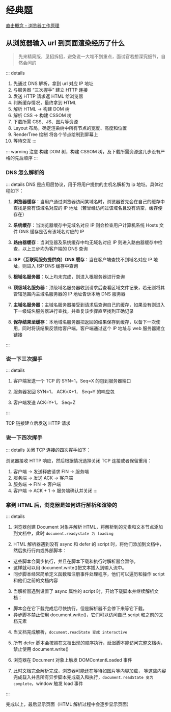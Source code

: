 # 经典题

[直击概念 - 浏览器工作原理](../../%E7%9B%B4%E5%87%BB%E6%A6%82%E5%BF%B5/12broswer/s_bw_1-broswer.md)

## 从浏览器输入 url 到页面渲染经历了什么

> 先来精简版，见招拆招，避免说一大堆不到重点，面试官若想深究细节，自然会问的

::: details
1. 先通过 DNS 解析，拿到 url 对应 IP 地址
2. 与服务器 “三次握手” 建立 HTTP 连接
3. 发送 HTTP 请求返 HTML 给浏览器
4. 判断缓存情况，最终拿到 HTML
5. 解析 HTML -> 构建 DOM 树
6. 解析 CSS -> 构建 CSSOM 树
7. 下载所需 CSS、JS、图片等资源
8. Layout 布局，确定渲染树中所有节点的宽度、高度和位置
9. RenderTree 绘制 将各个节点绘制到屏幕上
10. 等待交互
:::

::: warning 注意
构建 DOM 树，构建 CSSOM 树，及下载所需资源这几步没有严格的先后顺序
:::

### DNS 怎么解析的

::: details DNS 是应用层协议，用于将用户提供的主机名解析为 ip 地址。具体过程如下：

1. **浏览器缓存**：当用户通过浏览器访问某域名时，浏览器首先会在自己的缓存中查找是否有该域名对应的 IP 地址（若曾经访问过该域名且没有清空，缓存便存在）

2. **系统缓存**：当浏览器缓存中无域名对应 IP 则会检查用户计算机系统 Hosts 文件 DNS 缓存是否有该域名对应的 IP

3. **路由器缓存**：当浏览器及系统缓存中均无域名对应 IP 则进入路由器缓存中检查，以上三步均为客户端的 DNS 查询

4. **ISP（互联网服务提供商）DNS 缓存**：当在客户端查找不到域名对应 IP 地址，则进入 ISP DNS 缓存中查询

5. **根域名服务器**：以上均未完成，则进入根服务器进行查询

6. **顶级域名服务器**：顶级域名服务器收到请求后查看区域文件记录，若无则将其管辖范围内主域名服务器的 IP 地址告诉本地 DNS 服务器

7. **主域名服务器**：主域名服务器接受到请求后查询自己的缓存，如果没有则进入下一级域名服务器进行查找，并重复该步骤直至找到正确记录

8. **保存结果至缓存**：本地域名服务器把返回的结果保存到缓存，以备下一次使用，同时将该结果反馈给客户端，客户端通过这个 IP 地址与 web 服务器建立链接

:::

### 说一下三次握手

::: details

1. 客户端发送一个 TCP 的 SYN=1，Seq=X 的包到服务器端口

2. 服务器发回 SYN=1， ACK=X+1， Seq=Y 的响应包

3. 客户端发送 ACK=Y+1， Seq=Z

:::

TCP 链接建立后发送 HTTP 请求

### 说一下四次挥手

::: details 关闭 TCP 连接的四次挥手如下：

浏览器接收 HTTP 响应，然后根据情况选择关闭 TCP 连接或者保留重用：

1. 客户端 -> 发送释放请求 FIN -> 服务端
2. 服务端 -> 发送 ACK -> 客户端
3. 服务端 -> FIN -> 客户端
4. 客户端 -> ACK + 1 -> 服务端确认并关闭
   :::

### 拿到 HTML 后，浏览器是如何进行解析和渲染的

::: details

1. 浏览器创建 Document 对象并解析 HTML，将解析到的元素和文本节点添加到文档中，此时 `document.readystate 为 loading`

2. HTML 解析器遇到没有 async 和 defer 的 script 时，将他们添加到文档中，然后执行行内或外部脚本：

- 这些脚本会同步执行，并且在脚本下载和执行时解析器会暂停。
- 这样就可以用 document.write()把文本插入到输入流中。
- 同步脚本经常简单定义函数和注册事件处理程序，他们可以遍历和操作 script 和他们之前的文档内容

3. 当解析器遇到设置了 async 属性的 script 时，开始下载脚本并继续解析文档：

- 脚本会在它下载完成后尽快执行，但是解析器不会停下来等它下载。
- 异步脚本禁止使用 document.write()，它们可以访问自己 script 和之前的文档元素

4. 当文档完成解析，`document.readState 变成 interactive`

5. 所有 defer 脚本会按照在文档出现的顺序执行，延迟脚本能访问完整文档树，禁止使用 document.write()

6. 浏览器在 Document 对象上触发 DOMContentLoaded 事件

7. 此时文档完全解析完成，浏览器可能还在等待如图片等内容加载，
   等这些内容完成载入并且所有异步脚本完成载入和执行，`document.readState 变为 complete`，window 触发 load 事件

:::

完成以上，最后显示页面（HTML 解析过程中会逐步显示页面）
